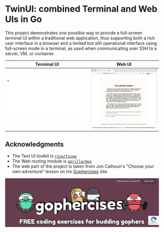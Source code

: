 # TwinUI: combined Terminal and Web UIs in Go

This project demonstrates one possible way to provide a full-screen terminal UI
within a traditional web application, thus supporting both a rich user interface
in a browser and a limited but still operational interface using full-screen mode 
in a terminal, as used when communicating over SSH to a server, VM, or container.

| Terminal UI         | Web UI            |
|:-------------------:|:-----------------:|
| ![](./docs/terminal-ui.gif) | ![](./docs/web-ui.png) |

   
## Acknowledgments

- The Text UI toolkit is [`rivo/tview`]
- The Web routing module is [`gorilla/mux`]
- The web part of the project is taken from Jon Calhoun's "Choose your own adventure"
lesson on his [Gophercises] site.

[Gophercises]: https://courses.calhoun.io/lessons/les_goph_06
[`rivo/tview`]: https://pkg.go.dev/github.com/rivo/tview?tab=overview
[`gorilla/mux`]: http://www.gorillatoolkit.org/pkg/mux

[![Gophercises](docs/gophercises.png)](https://courses.calhoun.io/lessons/les_goph_06)
